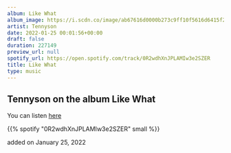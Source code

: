 ```yaml
---
album: Like What
album_image: https://i.scdn.co/image/ab67616d0000b273c9ff10f5616d6415f218151e
artist: Tennyson
date: 2022-01-25 00:01:56+00:00
draft: false
duration: 227149
preview_url: null
spotify_url: https://open.spotify.com/track/0R2wdhXnJPLAMIw3e2SZER
title: Like What
type: music
---
```



## Tennyson on the album Like What

You can listen [here](https://open.spotify.com/track/0R2wdhXnJPLAMIw3e2SZER)

{{% spotify "0R2wdhXnJPLAMIw3e2SZER" small %}}

added on January 25, 2022